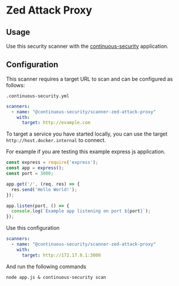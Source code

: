 # Zed Attack Proxy

## Usage

Use this security scanner with the [continuous-security](https://github.com/acodeninja/continuous-security) application.

## Configuration

This scanner requires a target URL to scan and can be configured as follows:

`.continuous-security.yml`
```yaml
scanners:
  - name: "@continuous-security/scanner-zed-attack-proxy"
    with:
      target: http://example.com
```

To target a service you have started locally, you can use the target `http://host.docker.internal` 
to connect. 

For example if you are testing this example express js application.

```javascript
const express = require('express');
const app = express();
const port = 3000;

app.get('/', (req, res) => {
  res.send('Hello World!');
});

app.listen(port, () => {
  console.log(`Example app listening on port ${port}`);
});
```

Use this configuration

```yaml
scanners:
  - name: "@continuous-security/scanner-zed-attack-proxy"
    with:
      target: http://172.17.0.1:3000
```

And run the following commands

```shell
node app.js & continuous-security scan
```
